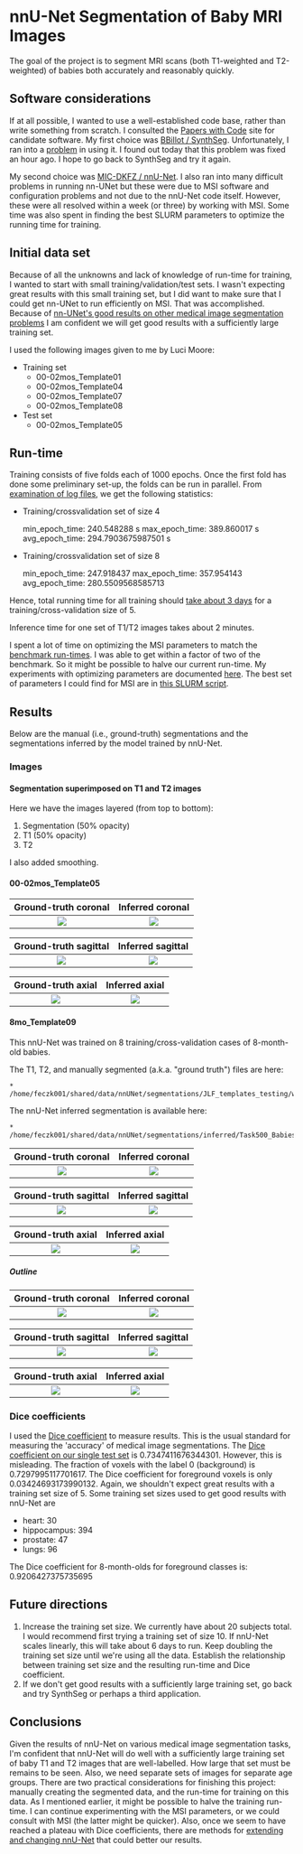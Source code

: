 nnU-Net Segmentation of Baby MRI Images
========================================

The goal of the project is to segment MRI scans (both T1-weighted 
and T2-weighted) of babies both accurately and reasonably quickly.

Software considerations
-----------------------

If at all possible, I wanted to use a well-established code base,
rather than write something from scratch.  I consulted the
[Papers with Code](https://paperswithcode.com/task/brain-segmentation) 
site for candidate software.  My first choice was 
[BBillot / SynthSeg](https://github.com/BBillot/SynthSeg).
Unfortunately, I ran into a [problem](https://github.com/BBillot/SynthSeg/issues/11) in using it.
I found out today that this problem was fixed an hour ago.  I
hope to go back to SynthSeg and try it again.

My second choice was [MIC-DKFZ / nnU-Net](https://github.com/MIC-DKFZ/nnUNet).
I also ran into many difficult problems in running nn-UNet
but these were due to MSI software and configuration problems and not due to the
nnU-Net code itself.  However, these were all resolved within a
week (or three) by working with MSI.  Some time was also spent
in finding the best SLURM parameters to optimize the running time
for training.

Initial data set
----------------

Because of all the unknowns and lack of knowledge of run-time
for training, I wanted to start with small training/validation/test
sets.  I wasn't expecting great results with this small training
set, but I did want to make sure that I could get nn-UNet to run
efficiently on MSI.  That was accomplished.  Because of [nn-UNet's
good results on other medical image segmentation problems](https://arxiv.org/pdf/1809.10486v1.pdf)
I am confident we will get good results with a sufficiently
large training set.

I used the following images given to me by Luci Moore:
* Training set
    * 00-02mos_Template01
    * 00-02mos_Template04
    * 00-02mos_Template07
    * 00-02mos_Template08
* Test set
    * 00-02mos_Template05

Run-time
--------

Training consists of five folds each of 1000 epochs.  Once
the first fold has done some preliminary set-up, the folds can be
run in parallel.  From [examination of log files](https://github.com/DCAN-Labs/abcd-nn-unet/blob/main/nnunet/util/calculate_epoch_time.py),
we get the following statistics:

  * Training/crossvalidation set of size 4


    min_epoch_time: 240.548288 s
    max_epoch_time: 389.860017 s
    avg_epoch_time: 294.7903675987501 s

  * Training/crossvalidation set of size 8


    min_epoch_time: 247.918437
    max_epoch_time: 357.954143
    avg_epoch_time: 280.5509568585713

Hence, total running time for all training
should [take about 3 days](https://www.wolframalpha.com/input/?i=1000+*+294.7903675987501+seconds)
for a training/cross-validation size of 5.

Inference time for one set of T1/T2 images takes about 2 minutes.

I spent a lot of time on optimizing the MSI
parameters to match the 
[benchmark run-times](https://github.com/MIC-DKFZ/nnUNet/blob/master/documentation/expected_epoch_times.md#pytorch-171-compiled-with-cudnn-81077).
I was able to get within a factor of two of 
the benchmark.  So it might be possible to halve
our current run-time.  My experiments with
optimizing parameters are documented 
[here](./params-vs-epoch-time.csv).  The best
set of parameters I could find for MSI are
in [this SLURM script](../slurm/train/RunNnUnetTrain_102_0.sh).

Results
-------

Below are the manual (i.e., ground-truth) segmentations and the segmentations
inferred by the model trained by nnU-Net.

### Images

#### Segmentation superimposed on T1 and T2 images

Here we have the images layered (from top to bottom):

1. Segmentation (50% opacity)
2. T1 (50% opacity)
3. T2

I also added smoothing.

#### 00-02mos_Template05

Ground-truth coronal       |  Inferred coronal
:-------------------------:|:-------------------------:
![](../img/00-02mos_Template05_coronal_gt_superimposed.jpeg)  |  ![](../img/00-02mos_Template05_coronal_inferred_superimposed.jpeg)

Ground-truth sagittal       |  Inferred sagittal
:-------------------------:|:-------------------------:
![](../img/00-02mos_Template05_sagittal_gt_superimposed.jpeg)  |  ![](../img/00-02mos_Template05_sagittal_inferred_superimposed.jpeg)

Ground-truth axial       |  Inferred axial
:-------------------------:|:-------------------------:
![](https://github.com/DCAN-Labs/dcan-nn-unet/blob/main/img/00-02mos_Template05_axial_gt_superimposed.jpeg?raw=true)  |  ![](https://github.com/DCAN-Labs/dcan-nn-unet/blob/main/img/00-02mos_Template05_axial_inferred_superimposed.jpeg?raw=true)

#### 8mo_Template09

This nnU-Net was trained on 8 training/cross-validation cases of 8-month-old babies.

The T1, T2, and manually segmented (a.k.a. "ground truth") files are here:

    * /home/feczk001/shared/data/nnUNet/segmentations/JLF_templates_testing/wm_JLF_atlases/8mo/Template09/

The nnU-Net inferred segmentation is available here:

    * /home/feczk001/shared/data/nnUNet/segmentations/inferred/Task500_Babies8Mo/8mo_Template09.nii.gz

Ground-truth coronal       |  Inferred coronal
:-------------------------:|:-------------------------:
![](../img/8mo_Template09_coronal_gt_superimposed.jpeg)  |  ![](../img/8mo_Template09_coronal_inferred_superimposed.jpeg)

Ground-truth sagittal       |  Inferred sagittal
:-------------------------:|:-------------------------:
![](../img/8mo_Template09_sagittal_gt_superimposed.jpeg)  |  ![](../img/8mo_Template09_sagittal_inferred_superimposed.jpeg)

Ground-truth axial       |  Inferred axial
:-------------------------:|:-------------------------:
![](../img/8mo_Template09_axial_gt_superimposed.jpeg?raw=true)  |  ![](../img/8mo_Template09_axial_inferred_superimposed.jpeg)

##### Outline

Ground-truth coronal       |  Inferred coronal
:-------------------------:|:-------------------------:
![](../img/8mo_Template09_coronal_gt_outline.jpeg)  |  ![](../img/8mo_Template09_coronal_inferred_outline.jpeg)

Ground-truth sagittal       |  Inferred sagittal
:-------------------------:|:-------------------------:
![](../img/8mo_Template09_sagittal_gt_outline.jpeg)  |  ![](../img/8mo_Template09_sagittal_inferred_outline.jpeg)

Ground-truth axial       |  Inferred axial
:-------------------------:|:-------------------------:
![](../img/8mo_Template09_axial_gt_outline.jpeg?raw=true)  |  ![](../img/8mo_Template09_axial_inferred_outline.jpeg)

### Dice coefficients

I used the 
[Dice coefficient](https://towardsdatascience.com/metrics-to-evaluate-your-semantic-segmentation-model-6bcb99639aa2#:~:text=Simply%20put%2C%20the%20Dice%20Coefficient,Illustration%20of%20Dice%20Coefficient.) to measure results.
This is the usual standard for measuring the 
'accuracy' of medical image segmentations.
The 
[Dice coefficient on our single test set](../nnunet/evaluation/dice.py) is
0.7347411676344301.  However, this is misleading.  The fraction of 
voxels with the label 0 (background) is
0.7297995117701617.  The Dice coefficient
for foreground voxels is only 0.03424693173990132.
Again, we shouldn't expect great results with
a training set size of 5.  Some training set
sizes used to get good results with nnU-Net are
* heart: 30
* hippocampus: 394
* prostate: 47
* lungs: 96

The Dice coefficient for 8-month-olds for foreground classes is: 0.9206427375735695

Future directions
-----------------

1. Increase the training set size.  We currently
have about 20 subjects total.  I would recommend first trying a training set of size 10.  If nnU-Net scales linearly, this will take about 6 days to run.  Keep doubling the training set size until we're using all the data.  Establish the relationship between training set size and the resulting run-time and Dice coefficient.
2. If we don't get good results with a sufficiently large training set, go back and try SynthSeg or perhaps a third application.

Conclusions
-----------

Given the results of nnU-Net on various medical
image segmentation tasks, I'm confident that
nnU-Net will do well with a sufficiently large
training set of baby T1 and T2 images that are
well-labelled.  How large that set must be
remains to be seen.  Also, we need separate sets of images for separate age groups.  There are two practical
considerations for finishing this project:
manually creating the segmented data, and
the run-time for training on this data.  As I mentioned
earlier, it might be possible to halve the 
training run-time.  I can continue experimenting with the 
MSI parameters, or we could consult with MSI (the latter might be quicker).
Also, once we seem to have reached a plateau
with Dice coefficients, there are methods
for 
[extending and changing nnU-Net](https://github.com/MIC-DKFZ/nnUNet/blob/master/documentation/extending_nnunet.md#extendingchanging-nnu-net) that could
better our results.

